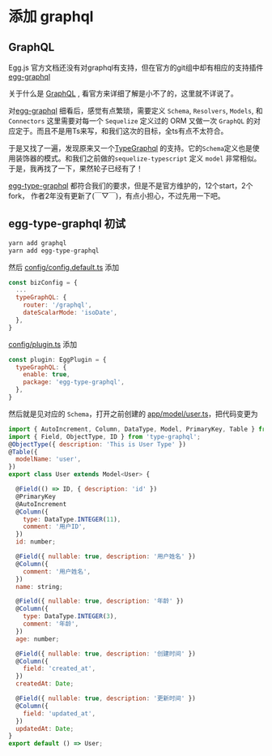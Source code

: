 # 添加 graphql

## GraphQL

Egg.js 官方文档还没有对graphql有支持，但在官方的git组中却有相应的支持插件[egg-graphql](https://github.com/eggjs/egg-graphql)

关于什么是 [GraphQL](https://graphql.cn) , 看官方来详细了解是小不了的，这里就不详说了。

对[egg-graphql](https://github.com/eggjs/egg-graphql) 细看后，感觉有点繁琐，需要定义  `Schema`, `Resolvers`, `Models`, 和 `Connectors` 这里需要对每一个 `Sequelize` 定义过的 ORM 又做一次 `GraphQL` 的对应定于。而且不是用Ts来写，和我们这次的目标，全ts有点不太符合。

于是又找了一遍，发现原来又一个[TypeGraphql](https://typegraphql.com) 的支持。它的`Schema`定义也是使用装饰器的模式。和我们之前做的`sequelize-typescript` 定义 `model` 非常相似。于是，我再找了一下，果然轮子已经有了！

[egg-type-graphql](https://github.com/forsigner/egg-type-graphql) 都符合我们的要求，但是不是官方维护的，12个start，2个fork， 作者2年没有更新了(￣▽￣)，有点小担心，不过先用一下吧。

## egg-type-graphql 初试

```bash
yarn add graphql
yarn add egg-type-graphql
```

然后 [config/config.default.ts](../config/config.default.ts) 添加

```js
const bizConfig = {
  ...
  typeGraphQL: {
    router: '/graphql',
    dateScalarMode: 'isoDate',
  },
}
```

[config/plugin.ts](../config/plugin.ts) 添加

```js
const plugin: EggPlugin = {
  typeGraphQL: {
    enable: true,
    package: 'egg-type-graphql',
  },
}
```

然后就是见对应的 `Schema`，打开之前创建的 [app/model/user.ts](../app/model/user.ts)，把代码变更为

```js
import { AutoIncrement, Column, DataType, Model, PrimaryKey, Table } from 'sequelize-typescript';
import { Field, ObjectType, ID } from 'type-graphql';
@ObjectType({ description: 'This is User Type' })
@Table({
  modelName: 'user',
})
export class User extends Model<User> {

  @Field(() => ID, { description: 'id' })
  @PrimaryKey
  @AutoIncrement
  @Column({
    type: DataType.INTEGER(11),
    comment: '用户ID',
  })
  id: number;

  @Field({ nullable: true, description: '用户姓名' })
  @Column({
    comment: '用户姓名',
  })
  name: string;

  @Field({ nullable: true, description: '年龄' })
  @Column({
    type: DataType.INTEGER(3),
    comment: '年龄',
  })
  age: number;

  @Field({ nullable: true, description: '创建时间' })
  @Column({
    field: 'created_at',
  })
  createdAt: Date;

  @Field({ nullable: true, description: '更新时间' })
  @Column({
    field: 'updated_at',
  })
  updatedAt: Date;
}
export default () => User;
```

